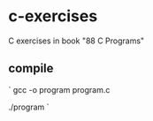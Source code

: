 # c-exercises
C exercises in book "88 C Programs"

## compile
`
gcc -o program program.c

./program
`
